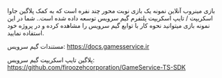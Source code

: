 
بازی مینروب آنلاین نمونه یک بازی نوبت محور چند نفره است که به کمک پلاگین جاوا اسکریپت / تایپ اسکریپت پلتفرم گیم سرویس توسعه داده شده است.. شما در این نمونه بازی میتوانید نحوه کار با توابع گیم سرویس را مشاهده کرده و در پروژه خود استفاده نمایید.

مستندات گیم سرویس:
https://docs.gamesservice.ir

پلاگین تایپ اسکریپت گیم سرویس:
https://github.com/firoozehcorporation/GameService-TS-SDK
